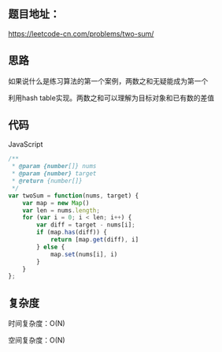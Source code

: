 ## 题目地址：

https://leetcode-cn.com/problems/two-sum/



## 思路

如果说什么是练习算法的第一个案例，两数之和无疑能成为第一个

利用hash table实现。两数之和可以理解为目标对象和已有数的差值



## 代码

JavaScript

```javascript
/**
 * @param {number[]} nums
 * @param {number} target
 * @return {number[]}
 */
var twoSum = function(nums, target) {
    var map = new Map()
    var len = nums.length;
    for (var i = 0; i < len; i++) {
        var diff = target - nums[i];
        if (map.has(diff)) {
            return [map.get(diff), i]
        } else {
            map.set(nums[i], i)
        }
    }
};
```



## 复杂度

时间复杂度：O(N)

空间复杂度：O(N)


